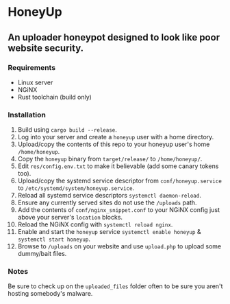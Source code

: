 # HoneyUp

## An uploader honeypot designed to look like poor website security.

### Requirements

- Linux server
- NGiNX
- Rust toolchain (build only)

### Installation

1. Build using `cargo build --release`.
2. Log into your server and create a `honeyup` user with a home directory.
3. Upload/copy the contents of this repo to your honeyup user's home `/home/honeyup`.
4. Copy the `honeyup` binary from `target/release/` to `/home/honeyup/`.
5. Edit `res/config.env.txt` to make it believable (add some canary tokens too).
6. Upload/copy the systemd service descriptor from `conf/honeyup.service` to `/etc/systemd/system/honeyup.service`.
7. Reload all systemd service descriptors `systemctl daemon-reload`.
8. Ensure any currently served sites do not use the `/uploads` path.
9. Add the contents of `conf/nginx_snippet.conf` to your NGiNX config just above your server's `location` blocks.
10. Reload the NGiNX config with `systemctl reload nginx`.
11. Enable and start the `honeyup` service `systemctl enable honeyup` & `systemctl start honeyup`.
12. Browse to `/uploads` on your website and use `upload.php` to upload some dummy/bait files. 

### Notes

Be sure to check up on the `uploaded_files` folder often to be sure you aren't hosting somebody's malware.
